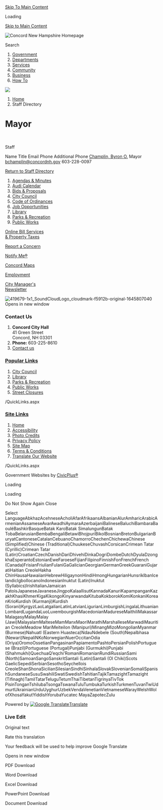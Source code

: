 [Skip To Main Content](https://concordnh.gov/Directory.aspx?DID=18%2F)

Loading

[Skip to Main Content](https://concordnh.gov/Directory.aspx?DID=18%2F)

![Concord New Hampshire Homepage](https://concordnh.gov/ImageRepository/Document?documentID=21222)

Search

1. [Government](https://concordnh.gov/249/Government)
2. [Departments](https://concordnh.gov/913/Departments)
3. [Services](https://concordnh.gov/290/Services)
4. [Community](https://concordnh.gov/140/Community)
5. [Business](https://concordnh.gov/94/Business)
6. [How To](https://concordnh.gov/161/How-To)

<!--THE END-->

![](https://concordnh.gov/ImageRepository/Document?documentID=21218)

1. [Home](https://concordnh.gov)
2. Staff Directory

# Mayor

 

Staff

Name Title Email Phone Additional Phone [Champlin, Byron O.](https://concordnh.gov/directory.aspx?EID=257) Mayor [bchamplin@concordnh.gov](mailto:BChamplin@concordnh.gov) 603-228-0097  

[Return to Staff Directory](https://concordnh.gov/Directory.aspx)

1. [Agendas &amp; Minutes](https://nh-concord2.civicplus.com/250/Agendas-Minutes)
2. [Audi Calendar](https://webtrac.concordnh.gov/wbwsc/webtrac.wsc/search.html?display=Calendar&location=AUDI&module=Event)
3. [Bids &amp; Proposals](https://concordnh.gov/1092/Bids-Proposals-Quotations)
4. [City Council](https://concordnh.gov/282/City-Council)
5. [Code of Ordinances](https://library.municode.com/nh/concord/codes/code_of_ordinances)
6. [Job Opportunities](https://concordnh.gov/569/Employment)
7. [Library](https://concordnh.gov/588/Library)
8. [Parks &amp; Recreation](https://concordnh.gov/666/Parks-Recreation)
9. [Public Works](https://concordnh.gov/491/General-Services-Public-Works)

[Online Bill Services  
&amp; Property Taxes](https://concordnh.gov/1111/Online-Bill-Services)

[Report a Concern](https://concordnh.gov/1809/Report-a-Concern)

[Notify Me®](https://concordnh.gov/list.aspx)

[Concord Maps](https://concordnh.gov/897/Interactive-GIS-Viewer)

[Employment](https://www.governmentjobs.com/careers/concordnh)

[City Manager's  
Newsletter](https://mailchi.mp/872f79808803/city-managers-newsletter-6272025)

![419679-1x1_SoundCloudLogo_cloudmark-f5912b-original-1645807040 Opens in new window](https://concordnh.gov/ImageRepository/Document?documentID=21892)

### Contact Us

1. **Concord City Hall**  
   41 Green Street   
   Concord, NH 03301
2. **Phone:** 603-225-8610
3. [Contact us](https://concordnh.gov/directory.aspx)

### [Popular Links](https://concordnh.gov/QuickLinks.aspx?CID=182)

1. [City Council](https://nh-concord2.civicplus.com/282/City-Council)
2. [Library](https://nh-concord2.civicplus.com/588)
3. [Parks &amp; Recreation](https://nh-concord2.civicplus.com/666/Parks-Recreation)
4. [Public Works](https://nh-concord2.civicplus.com/491/General-Services-Public-Works)
5. [Street Closures](https://concordnh.gov/calendar.aspx?CID=22)

/QuickLinks.aspx

### [Site Links](https://concordnh.gov/QuickLinks.aspx?CID=184)

1. [Home](https://concordnh.gov)
2. [Accessibility](https://concordnh.gov/accessibility)
3. [Photo Credits](https://www.concordnh.gov/2026/Photo-Credits)
4. [Privacy Policy](https://concordnh.gov/1932/20833/Privacy-Policy)
5. [Site Map](https://concordnh.gov/sitemap)
6. [Terms &amp; Conditions](https://concordnh.gov)
7. [Translate Our Website](https://concordnh-gov.translate.goog/?_x_tr_sch=http&_x_tr_sl=auto&_x_tr_tl=es&_x_tr_hl=en-US)

/QuickLinks.aspx

Government Websites by [CivicPlus®](https://connect.civicplus.com/referral)

Loading

Loading

Do Not Show Again Close

Select LanguageAbkhazAcehneseAcholiAfarAfrikaansAlbanianAlurAmharicArabicArmenianAssameseAvarAwadhiAymaraAzerbaijaniBalineseBaluchiBambaraBaouléBashkirBasqueBatak KaroBatak SimalungunBatak TobaBelarusianBembaBengaliBetawiBhojpuriBikolBosnianBretonBulgarianBuryatCantoneseCatalanCebuanoChamorroChechenChichewaChinese (Simplified)Chinese (Traditional)ChuukeseChuvashCorsicanCrimean Tatar (Cyrillic)Crimean Tatar (Latin)CroatianCzechDanishDariDhivehiDinkaDogriDombeDutchDyulaDzongkhaEsperantoEstonianEweFaroeseFijianFilipinoFinnishFonFrenchFrench (Canada)FrisianFriulianFulaniGaGalicianGeorgianGermanGreekGuaraniGujaratiHaitian CreoleHakha ChinHausaHawaiianHebrewHiligaynonHindiHmongHungarianHunsrikIbanIcelandicIgboIlocanoIndonesianInuktut (Latin)Inuktut (Syllabics)IrishItalianJamaican PatoisJapaneseJavaneseJingpoKalaallisutKannadaKanuriKapampanganKazakhKhasiKhmerKigaKikongoKinyarwandaKitubaKokborokKomiKonkaniKoreanKrioKurdish (Kurmanji)Kurdish (Sorani)KyrgyzLaoLatgalianLatinLatvianLigurianLimburgishLingalaLithuanianLombardLugandaLuoLuxembourgishMacedonianMadureseMaithiliMakassarMalagasyMalayMalay (Jawi)MalayalamMalteseMamManxMaoriMarathiMarshalleseMarwadiMauritian CreoleMeadow MariMeiteilon (Manipuri)MinangMizoMongolianMyanmar (Burmese)Nahuatl (Eastern Huasteca)NdauNdebele (South)Nepalbhasa (Newari)NepaliNKoNorwegianNuerOccitanOdia (Oriya)OromoOssetianPangasinanPapiamentoPashtoPersianPolishPortuguese (Brazil)Portuguese (Portugal)Punjabi (Gurmukhi)Punjabi (Shahmukhi)QuechuaQʼeqchiʼRomaniRomanianRundiRussianSami (North)SamoanSangoSanskritSantali (Latin)Santali (Ol Chiki)Scots GaelicSepediSerbianSesothoSeychellois CreoleShanShonaSicilianSilesianSindhiSinhalaSlovakSlovenianSomaliSpanishSundaneseSusuSwahiliSwatiSwedishTahitianTajikTamazightTamazight (Tifinagh)TamilTatarTeluguTetumThaiTibetanTigrinyaTivTok PisinTonganTshilubaTsongaTswanaTuluTumbukaTurkishTurkmenTuvanTwiUdmurtUkrainianUrduUyghurUzbekVendaVenetianVietnameseWarayWelshWolofXhosaYakutYiddishYorubaYucatec MayaZapotecZulu

Powered by [![Google Translate](https://www.gstatic.com/images/branding/googlelogo/1x/googlelogo_color_42x16dp.png)Translate](https://translate.google.com)

### Live Edit

Original text

Rate this translation

Your feedback will be used to help improve Google Translate

Opens in new window

PDF Download

Word Download

Excel Download

PowerPoint Download

Document Download